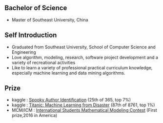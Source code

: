 ## Bachelor of Science

- Master of Southeast University, China

## Self Introduction

- Graduated from Southeast University, School of Computer Science and Engineering
- Love algorithm, modeling, research, software project development and a variety of recreational activities
- Like to learn a variety of professional practical curriculum knowledge, especially machine learning and data mining algorithms.

## Prize

- kaggle : [Spooky Author Identification](https://www.kaggle.com/c/spooky-author-identification) (25th of 365, top 7%)
- kaggle : [Titanic: Machine Learning from Disaster](https://www.kaggle.com/c/titanic) (87th of 8761, top 1%)
- MCM/ICM : [International Students Mathematical Modeling Contest](https://www.comap.com/undergraduate/contests/) (First prize,2016 in America)
